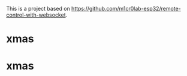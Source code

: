 This is a project based on https://github.com/m1cr0lab-esp32/remote-control-with-websocket.

# xmas

# xmas
